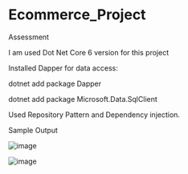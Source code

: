 # Ecommerce_Project
Assessment

I am used Dot Net Core 6 version for this project

Installed Dapper for data access:

dotnet add package Dapper

dotnet add package Microsoft.Data.SqlClient

Used Repository Pattern and Dependency injection.


Sample Output

![image](https://github.com/user-attachments/assets/c4c02ccb-e5c5-47fb-be8f-7b6711c24615)


![image](https://github.com/user-attachments/assets/6e5f7e47-5987-4d9c-bb2b-0be1be871f83)

